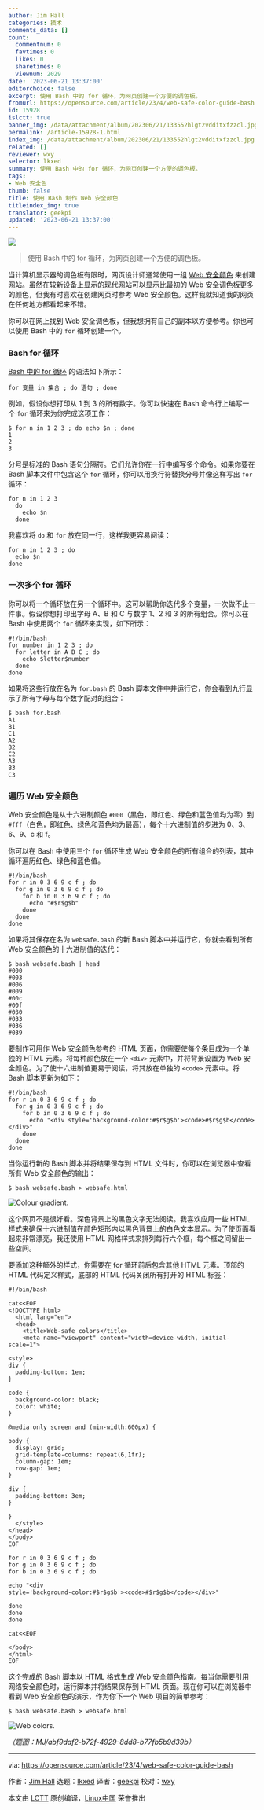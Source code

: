 ```yaml
---
author: Jim Hall
categories: 技术
comments_data: []
count:
  commentnum: 0
  favtimes: 0
  likes: 0
  sharetimes: 0
  viewnum: 2029
date: '2023-06-21 13:37:00'
editorchoice: false
excerpt: 使用 Bash 中的 for 循环，为网页创建一个方便的调色板。
fromurl: https://opensource.com/article/23/4/web-safe-color-guide-bash
id: 15928
islctt: true
banner_img: /data/attachment/album/202306/21/133552hlgt2vdditxfzzcl.jpg
permalink: /article-15928-1.html
index_img: /data/attachment/album/202306/21/133552hlgt2vdditxfzzcl.jpg.thumb.jpg
related: []
reviewer: wxy
selector: lkxed
summary: 使用 Bash 中的 for 循环，为网页创建一个方便的调色板。
tags:
- Web 安全色
thumb: false
title: 使用 Bash 制作 Web 安全颜色
titleindex_img: true
translator: geekpi
updated: '2023-06-21 13:37:00'
---
```


![](/data/attachment/album/202306/21/133552hlgt2vdditxfzzcl.jpg)



> 
> 使用 Bash 中的 for 循环，为网页创建一个方便的调色板。
> 
> 
> 


当计算机显示器的调色板有限时，网页设计师通常使用一组 [Web 安全颜色](https://en.wikipedia.org/wiki/Web_colors#Web-safe_colors) 来创建网站。虽然在较新设备上显示的现代网站可以显示比最初的 Web 安全调色板更多的颜色，但我有时喜欢在创建网页时参考 Web 安全颜色。这样我就知道我的网页在任何地方都看起来不错。


你可以在网上找到 Web 安全调色板，但我想拥有自己的副本以方便参考。你也可以使用 Bash 中的 `for` 循环创建一个。


### Bash for 循环


[Bash 中的 for 循环](https://opensource.com/article/19/6/how-write-loop-bash) 的语法如下所示：



```
for 变量 in 集合 ; do 语句 ; done

```

例如，假设你想打印从 1 到 3 的所有数字。你可以快速在 Bash 命令行上编写一个 `for` 循环来为你完成这项工作：



```
$ for n in 1 2 3 ; do echo $n ; done
1
2
3

```

分号是标准的 Bash 语句分隔符。它们允许你在一行中编写多个命令。如果你要在 Bash 脚本文件中包含这个 `for` 循环，你可以用换行符替换分号并像这样写出 `for` 循环：



```
for n in 1 2 3
  do
    echo $n
  done

```

我喜欢将 `do` 和 `for` 放在同一行，这样我更容易阅读：



```
for n in 1 2 3 ; do
  echo $n
done

```

### 一次多个 for 循环


你可以将一个循环放在另一个循环中。这可以帮助你迭代多个变量，一次做不止一件事。假设你想打印出字母 A、B 和 C 与数字 1、2 和 3 的所有组合。你可以在 Bash 中使用两个 `for` 循环来实现，如下所示：



```
#!/bin/bash
for number in 1 2 3 ; do
  for letter in A B C ; do
    echo $letter$number
  done
done

```

如果将这些行放在名为 `for.bash` 的 Bash 脚本文件中并运行它，你会看到九行显示了所有字母与每个数字配对的组合：



```
$ bash for.bash
A1
B1
C1
A2
B2
C2
A3
B3
C3

```

### 遍历 Web 安全颜色


Web 安全颜色是从十六进制颜色 `#000`（黑色，即红色、绿色和蓝色值均为零）到 `#fff`（白色，即红色、绿色和蓝色均为最高），每个十六进制值的步进为 0、3、6、9、c 和 f。


你可以在 Bash 中使用三个 `for` 循环生成 Web 安全颜色的所有组合的列表，其中循环遍历红色、绿色和蓝色值。



```
#!/bin/bash
for r in 0 3 6 9 c f ; do
  for g in 0 3 6 9 c f ; do
    for b in 0 3 6 9 c f ; do
      echo "#$r$g$b"
    done
  done
done

```

如果将其保存在名为 `websafe.bash` 的新 Bash 脚本中并运行它，你就会看到所有 Web 安全颜色的十六进制值的迭代：



```
$ bash websafe.bash | head
#000
#003
#006
#009
#00c
#00f
#030
#033
#036
#039

```

要制作可用作 Web 安全颜色参考的 HTML 页面，你需要使每个条目成为一个单独的 HTML 元素。将每种颜色放在一个 `<div>` 元素中，并将背景设置为 Web 安全颜色。为了使十六进制值更易于阅读，将其放在单独的 `<code>` 元素中。将 Bash 脚本更新为如下：



```
#!/bin/bash
for r in 0 3 6 9 c f ; do
  for g in 0 3 6 9 c f ; do
    for b in 0 3 6 9 c f ; do
      echo "<div style='background-color:#$r$g$b'><code>#$r$g$b</code></div>"
    done
  done
done

```

当你运行新的 Bash 脚本并将结果保存到 HTML 文件时，你可以在浏览器中查看所有 Web 安全颜色的输出：



```
$ bash websafe.bash > websafe.html

```

![Colour gradient.](/data/attachment/album/202306/21/133749zdk0pr2v9vci2duk.jpg)


这个网页不是很好看。深色背景上的黑色文字无法阅读。我喜欢应用一些 HTML 样式来确保十六进制值在颜色矩形内以黑色背景上的白色文本显示。为了使页面看起来非常漂亮，我还使用 HTML 网格样式来排列每行六个框，每个框之间留出一些空间。


要添加这种额外的样式，你需要在 for 循环前后包含其他 HTML 元素。顶部的 HTML 代码定义样式，底部的 HTML 代码关闭所有打开的 HTML 标签：



```
#!/bin/bash

cat<<EOF
<!DOCTYPE html>
  <html lang="en">
  <head>
    <title>Web-safe colors</title>
    <meta name="viewport" content="width=device-width, initial-scale=1">

<style>
div {
  padding-bottom: 1em;
}

code {
  background-color: black;
  color: white;
}

@media only screen and (min-width:600px) {

body {
  display: grid;
  grid-template-columns: repeat(6,1fr);
  column-gap: 1em;
  row-gap: 1em;
}

div {
  padding-bottom: 3em;
}

}
  </style>
</head>
</body>
EOF

for r in 0 3 6 9 c f ; do
for g in 0 3 6 9 c f ; do
for b in 0 3 6 9 c f ; do

echo "<div
style='background-color:#$r$g$b'><code>#$r$g$b</code></div>"

done
done
done

cat<<EOF

</body>
</html>
EOF

```

这个完成的 Bash 脚本以 HTML 格式生成 Web 安全颜色指南。每当你需要引用网络安全颜色时，运行脚本并将结果保存到 HTML 页面。现在你可以在浏览器中看到 Web 安全颜色的演示，作为你下一个 Web 项目的简单参考：



```
$ bash websafe.bash > websafe.html

```

![Web colors.](/data/attachment/album/202306/21/133758oww7cmeev0q5me02.jpg)


*（题图：MJ/abf9daf2-b72f-4929-8dd8-b77fb5b9d39b）*




---


via: <https://opensource.com/article/23/4/web-safe-color-guide-bash>


作者：[Jim Hall](https://opensource.com/users/jim-hall) 选题：[lkxed](https://github.com/lkxed/) 译者：[geekpi](https://github.com/geekpi) 校对：[wxy](https://github.com/wxy)


本文由 [LCTT](https://github.com/LCTT/TranslateProject) 原创编译，[Linux中国](https://linux.cn/) 荣誉推出